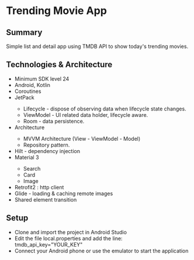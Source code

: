 # Trending Movie App

## Summary

Simple list and detail app using TMDB API to show today's trending movies.

## Technologies & Architecture
<ul>
  <li>Minimum SDK level 24</li>
  <li>Android, Kotlin </li>
  <li>Coroutines</li>
  <li>JetPack</li>
      <ul>
        <li>Lifecycle - dispose of observing data when lifecycle state changes.</li>
        <li>ViewModel - UI related data holder, lifecycle aware.</li>
        <li>Room - data persistence.</li>
      </ul>
   <li>Architecture</li>
        <ul>
          <li>MVVM Architecture (View - ViewModel - Model)</li>
          <li>Repository pattern.</li>
        </ul>
  <li>Hilt - dependency injection</li>
 <li> Material 3</li>
      <ul>
          <li>Search</li>
          <li>Card</li>
          <li>Image</li>
      </ul>
  <li>Retrofit2 : http client</li>
  <li>Glide - loading & caching remote images</li>
  <li>Shared element transition</li>
</ul>

## Setup

- Clone and import the project in Android Studio
- Edit the file local.properties and add the line: tmdb_api_key="YOUR_KEY"
- Connect your Android phone or use the emulator to start the application


